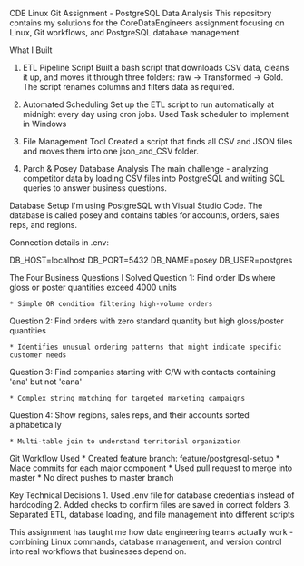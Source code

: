 CDE Linux Git Assignment - PostgreSQL Data Analysis
This repository contains my solutions for the CoreDataEngineers assignment focusing on Linux, Git workflows, and PostgreSQL database management.

What I Built
1. ETL Pipeline Script
Built a bash script that downloads CSV data, cleans it up, and moves it through three folders: raw → Transformed → Gold. The script renames columns and filters data as required.

2. Automated Scheduling
Set up the ETL script to run automatically at midnight every day using cron jobs. Used Task scheduler to implement in Windows

3. File Management Tool
Created a script that finds all CSV and JSON files and moves them into one json_and_CSV folder.

4. Parch & Posey Database Analysis
The main challenge - analyzing competitor data by loading CSV files into PostgreSQL and writing SQL queries to answer business questions.


Database Setup
I'm using PostgreSQL with Visual Studio Code. The database is called posey and contains tables for accounts, orders, sales reps, and regions.

Connection details in .env:

DB_HOST=localhost
DB_PORT=5432
DB_NAME=posey
DB_USER=postgres

The Four Business Questions I Solved
Question 1: Find order IDs where gloss or poster quantities exceed 4000 units

	* Simple OR condition filtering high-volume orders

Question 2: Find orders with zero standard quantity but high gloss/poster quantities

	* Identifies unusual ordering patterns that might indicate specific customer needs

Question 3: Find companies starting with C/W with contacts containing 'ana' but not 'eana'

	* Complex string matching for targeted marketing campaigns

Question 4: Show regions, sales reps, and their accounts sorted alphabetically

	* Multi-table join to understand territorial organization


Git Workflow Used
	* Created feature branch: feature/postgresql-setup
	* Made commits for each major component
	* Used pull request to merge into master
	* No direct pushes to master branch

Key Technical Decisions
	1. Used .env file for database credentials instead of hardcoding
	2. Added checks to confirm files are saved in correct folders
	3. Separated ETL, database loading, and file management into different scripts

This assignment has taught me how data engineering teams actually work - combining Linux commands, database management, and version control into real workflows that businesses depend on.